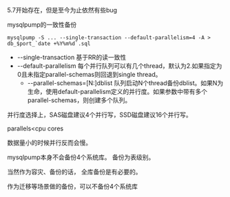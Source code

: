 5.7开始存在，但是至今为止依然有些bug

 

 mysqlpump的一致性备份

```
mysqlpump -S ... --single-transaction --default-parallelism=4 -A > db_$port_`date +%Y%m%d`.sql
```

- --single-transaction    基于RR的读一致性
- --default-parallelism   每个并行队列可以有几个thread，默认为2.如果指定为0且未指定parallel-schemas则回退到single thread。
  - --parallel-schemas=[N:]dblist 队列启动N个thread备份dblist。如果N为生命，使用default-parallelism定义的并行度。如果参数中带有多个parallel-schemas，则创建多个队列。



并行度选择上，SAS磁盘建议4个并行写，SSD磁盘建议16个并行写。

parallels<cpu cores

数据量小的时候并行反而会慢。



mysqlpump本身不会备份4个系统库。 备份为表级别。

当然作为容灾、备份的话， 全库备份是有必要的。

作为迁移等场景做的备份，可以不备份4个系统库

 

 

 